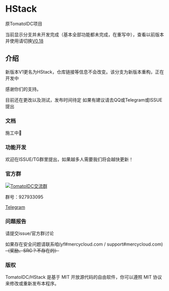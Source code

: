 # HStack

原TomatoIDC项目



当前显示分支并未开发完成（基本全部功能都未完成，在重写中），查看以前版本并使用请切换[V0.18](https://github.com/MercyCloudTeam/TomatoIDC/tree/V0.1.8)



## 介绍

新版本V1更名为HStack，仓库链接等信息不会改变。该分支为新版本重构，正在开发中



感谢你们的支持。

目前还在更改以及测试，发布时间待定
如果有建议请去QQ或Telegram或ISSUE提出



### 文档

施工中🚧



### 功能开发

欢迎在ISSUE/TG群里提出，如果越多人需要我们将会越快更新！



### 官方群

<a target="_blank" href="//shang.qq.com/wpa/qunwpa?idkey=5bcf211d7faaafa83e0253d93be8d3813acebafcb24d4eb013d1e3ae9b015383"><img border="0" src="//pub.idqqimg.com/wpa/images/group.png" alt="TomatoIDC交流群" title="TomatoIDC交流群"></a>

群号：927933095

[Telegram](https://t.me/MercyCloudNetwork)



### 问题报告

请提交issue/官方群讨论

如果存在安全问题请联系咱(yf#mercycloud.com / support#mercycloud.com)~~（奖励、SRC？不存在的）~~



### 版权

TomatoIDC/HStack 是基于 MIT 开放源代码的自由软件，你可以遵照 MIT 协议来修改或重新发布本程序。

